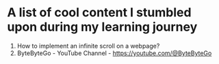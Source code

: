 # A list of cool content I stumbled upon during my learning journey

1. How to implement an infinite scroll on a webpage?
2. ByteByteGo - YouTube Channel - https://youtube.com/@ByteByteGo
